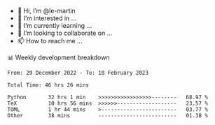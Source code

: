 - 👋 Hi, I’m @le-martin
- 👀 I’m interested in ...
- 🌱 I’m currently learning ...
- 💞️ I’m looking to collaborate on ...
- 📫 How to reach me ...

<!---
Tutorial for using WakaTime stats in GitHub profile: https://github.com/athul/waka-readme
-->

📊 Weekly development breakdown
<!--START_SECTION:waka-->

```text
From: 29 December 2022 - To: 18 February 2023

Total Time: 46 hrs 26 mins

Python       32 hrs 1 min    >>>>>>>>>>>>>>>>>--------   68.97 %
TeX          10 hrs 56 mins  >>>>>>-------------------   23.57 %
TOML         1 hr 44 mins    >------------------------   03.77 %
Other        38 mins         -------------------------   01.38 %
```

<!--END_SECTION:waka-->

<!---
le-martin/le-martin is a ✨ special ✨ repository because its `README.md` (this file) appears on your GitHub profile.
You can click the Preview link to take a look at your changes.
--->

